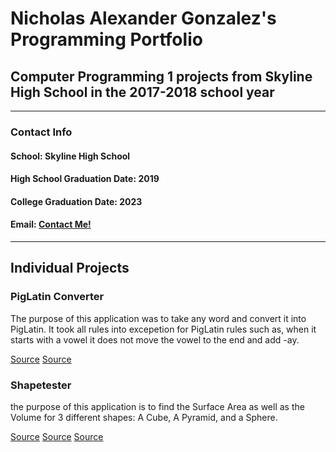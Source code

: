 # Nicholas Alexander Gonzalez's Programming Portfolio

## Computer Programming 1 projects from Skyline High School in the 2017-2018 school year

---

### **Contact Info**


#### School: Skyline High School

#### High School Graduation Date: 2019
#### College Graduation Date: 2023

#### Email: <a href="mailto:nichgonz9644@granitesd.org"> Contact Me! </a>

---

## Individual Projects

### PigLatin Converter

The purpose of this application was to take any word and convert it into PigLatin. It took all rules into excepetion for PigLatin rules such as, when it starts with a vowel it does not move the vowel to the end and add -ay.

[Source](https://github.com/Cubasian5/PigLatin/blob/master/src/PigLatin.java)
[Source](https://github.com/Cubasian5/PigLatin/blob/master/PigLatin.png)

### Shapetester

the purpose of this application is to find the Surface Area as well as the Volume for 3 different shapes: A Cube, A Pyramid, and a Sphere.

[Source](https://github.com/Cubasian5/Programming_1_2017-2018/blob/master/ShapeTester/Box.png)
[Source](https://github.com/Cubasian5/Programming_1_2017-2018/blob/master/ShapeTester/Pyramid.png)
[Source](https://github.com/Cubasian5/Programming_1_2017-2018/blob/master/ShapeTester/Sphere.png)
